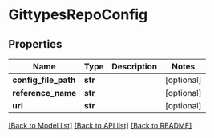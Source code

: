 # GittypesRepoConfig

## Properties
Name | Type | Description | Notes
------------ | ------------- | ------------- | -------------
**config_file_path** | **str** |  | [optional] 
**reference_name** | **str** |  | [optional] 
**url** | **str** |  | [optional] 

[[Back to Model list]](../README.md#documentation-for-models) [[Back to API list]](../README.md#documentation-for-api-endpoints) [[Back to README]](../README.md)


